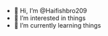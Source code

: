 - 👋 Hi, I’m @Haifishbro209
- 👀 I’m interested in things
- 🌱 I’m currently learning things

<!---
Haifishbro209/Haifishbro209 is a ✨ special ✨ repository because its `README.md` (this file) appears on your GitHub profile.
You can click the Preview link to take a look at your changes.
--->
